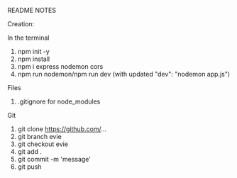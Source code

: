 README NOTES

Creation:

In the terminal
1. npm init -y
2. npm install 
3. npm i express nodemon cors
4. npm run nodemon/npm run dev (with updated "dev": "nodemon app.js")

Files
1. .gitignore for node_modules

Git
1. git clone https://github.com/...
2. git branch evie
3. git checkout evie
4. git add .
5. git commit -m 'message'
6. git push
 